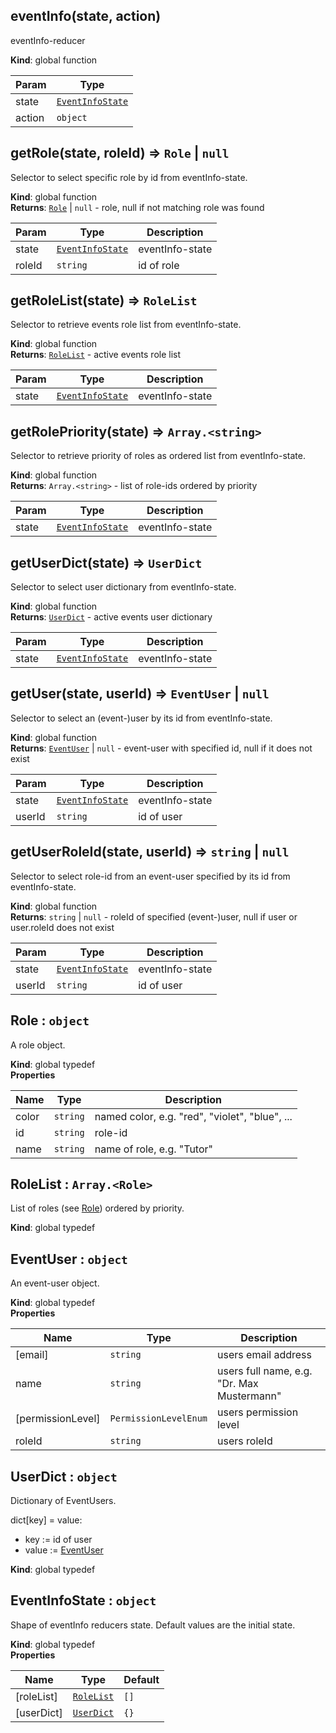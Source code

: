 <a id="eventinfo"></a>

## eventInfo(state, action)
eventInfo-reducer

**Kind**: global function  

| Param | Type |
| --- | --- |
| state | [<code>EventInfoState</code>](#eventinfostate) | 
| action | <code>object</code> | 

<a id="getrole"></a>

## getRole(state, roleId) ⇒ <code>Role</code> &#124; <code>null</code>
Selector to select specific role by id from eventInfo-state.

**Kind**: global function  
**Returns**: [<code>Role</code>](#role) &#124; <code>null</code> - role, null if not matching role was found  

| Param | Type | Description |
| --- | --- | --- |
| state | [<code>EventInfoState</code>](#eventinfostate) | eventInfo-state |
| roleId | <code>string</code> | id of role |

<a id="getrolelist"></a>

## getRoleList(state) ⇒ <code>RoleList</code>
Selector to retrieve events role list from eventInfo-state.

**Kind**: global function  
**Returns**: [<code>RoleList</code>](#rolelist) - active events role list  

| Param | Type | Description |
| --- | --- | --- |
| state | [<code>EventInfoState</code>](#eventinfostate) | eventInfo-state |

<a id="getrolepriority"></a>

## getRolePriority(state) ⇒ <code>Array.&lt;string&gt;</code>
Selector to retrieve priority of roles as ordered list from eventInfo-state.

**Kind**: global function  
**Returns**: <code>Array.&lt;string&gt;</code> - list of role-ids ordered by priority  

| Param | Type | Description |
| --- | --- | --- |
| state | [<code>EventInfoState</code>](#eventinfostate) | eventInfo-state |

<a id="getuserdict"></a>

## getUserDict(state) ⇒ <code>UserDict</code>
Selector to select user dictionary from eventInfo-state.

**Kind**: global function  
**Returns**: [<code>UserDict</code>](#userdict) - active events user dictionary  

| Param | Type | Description |
| --- | --- | --- |
| state | [<code>EventInfoState</code>](#eventinfostate) | eventInfo-state |

<a id="getuser"></a>

## getUser(state, userId) ⇒ <code>EventUser</code> &#124; <code>null</code>
Selector to select an (event-)user by its id from eventInfo-state.

**Kind**: global function  
**Returns**: [<code>EventUser</code>](#eventuser) &#124; <code>null</code> - event-user with specified id, null if it does not exist  

| Param | Type | Description |
| --- | --- | --- |
| state | [<code>EventInfoState</code>](#eventinfostate) | eventInfo-state |
| userId | <code>string</code> | id of user |

<a id="getuserroleid"></a>

## getUserRoleId(state, userId) ⇒ <code>string</code> &#124; <code>null</code>
Selector to select role-id from an event-user specified by its id from eventInfo-state.

**Kind**: global function  
**Returns**: <code>string</code> &#124; <code>null</code> - roleId of specified (event-)user, null if user or user.roleId does not exist  

| Param | Type | Description |
| --- | --- | --- |
| state | [<code>EventInfoState</code>](#eventinfostate) | eventInfo-state |
| userId | <code>string</code> | id of user |

<a id="role"></a>

## Role : <code>object</code>
A role object.

**Kind**: global typedef  
**Properties**

| Name | Type | Description |
| --- | --- | --- |
| color | <code>string</code> | named color, e.g. "red", "violet", "blue", ... |
| id | <code>string</code> | role-id |
| name | <code>string</code> | name of role, e.g. "Tutor" |

<a id="rolelist"></a>

## RoleList : <code>Array.&lt;Role&gt;</code>
List of roles (see [Role](#role)) ordered by priority.

**Kind**: global typedef  
<a id="eventuser"></a>

## EventUser : <code>object</code>
An event-user object.

**Kind**: global typedef  
**Properties**

| Name | Type | Description |
| --- | --- | --- |
| [email] | <code>string</code> | users email address |
| name | <code>string</code> | users full name, e.g. "Dr. Max Mustermann" |
| [permissionLevel] | <code>PermissionLevelEnum</code> | users permission level |
| roleId | <code>string</code> | users roleId |

<a id="userdict"></a>

## UserDict : <code>object</code>
Dictionary of EventUsers.

dict[key] = value:
* key := id of user
* value := [EventUser](#eventuser)

**Kind**: global typedef  
<a id="eventinfostate"></a>

## EventInfoState : <code>object</code>
Shape of eventInfo reducers state.
Default values are the initial state.

**Kind**: global typedef  
**Properties**

| Name | Type | Default |
| --- | --- | --- |
| [roleList] | [<code>RoleList</code>](#rolelist) | <code>[]</code> | 
| [userDict] | [<code>UserDict</code>](#userdict) | <code>{}</code> | 

